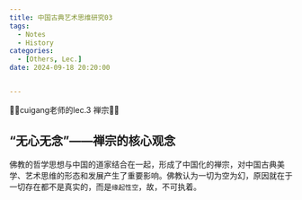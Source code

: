 ```yaml
---
title: 中国古典艺术思维研究03
tags: 
  - Notes
  - History
categories: 
  - [Others, Lec.]
date: 2024-09-18 20:20:00


---
```


🤗🤗cuigang老师的lec.3 禅宗🤗🤗

<!-- more -->

## “无心无念”——禅宗的核心观念

佛教的哲学思想与中国的道家结合在一起，形成了中国化的禅宗，对中国古典美学、艺术思维的形态和发展产生了重要影响。佛教认为一切为空为幻，原因就在于一切存在都不是真实的，而是`缘起性空`，故，不可执着。